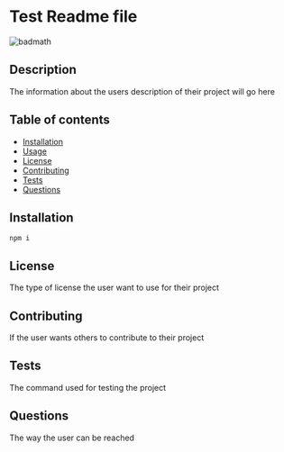 # Test Readme file

![badmath](https://img.shields.io/badge/licence-MIT-RED)

## Description

The information about the users description of their project will go here

## Table of contents

* [Installation](#install)
* [Usage](#usage)
* [License](#license)
* [Contributing](#contribution)
* [Tests](#test)
* [Questions](#questions)

## Installation
``
npm i
``
## License

The type of license the user want to use for their project

## Contributing

If the user wants others to contribute to their project

## Tests

The command used for testing the project

## Questions

The way the user can be reached
